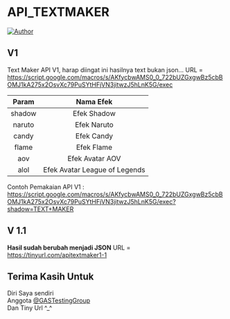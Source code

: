 # API_TEXTMAKER

<a href="https://github.com/KinadaHada"><img title="Author" src="https://img.shields.io/badge/Github-KinadaHada-blue.svg?style=for-the-badge&logo=github"></a>


## V1
Text Maker API V1, harap diingat ini hasilnya text bukan json...
URL = https://script.google.com/macros/s/AKfycbwAMS0_0_722bUZGxgwBz5cbBOMJ1kA275x2OsvXc79PuSYtHFjVN3jitwzJ5hLnK5G/exec

|       Param        |              Nama Efek            |
| :----------------: | :-------------------------------: |
|       shadow       | Efek Shadow                       |
|       naruto       | Efek Naruto                       |
|       candy        | Efek Candy                        |                   
|       flame        | Efek Flame                        |
|       aov          | Efek Avatar AOV                   |
|       alol         | Efek Avatar League of Legends     |

Contoh Pemakaian API V1 : https://script.google.com/macros/s/AKfycbwAMS0_0_722bUZGxgwBz5cbBOMJ1kA275x2OsvXc79PuSYtHFjVN3jitwzJ5hLnK5G/exec?shadow=TEXT+MAKER

## V 1.1
<b>Hasil sudah berubah menjadi JSON</b>
URL = https://tinyurl.com/apitextmaker1-1


## Terima Kasih Untuk
Diri Saya sendiri
<br>
Anggota <a href="https://t.me/GASTestingGroup">@GASTestingGroup</a>
<br>
Dan Tiny Url ^_^
